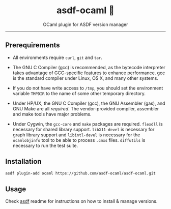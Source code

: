 <div align="center">
<h1>asdf-ocaml 🐫</h1>
OCaml plugin for ASDF version manager
</div>
<hr />

## Prerequirements

- All environments require `curl`, `git` and `tar`.

- The GNU C Compiler (gcc) is recommended, as the bytecode interpreter takes
  advantage of GCC-specific features to enhance performance. gcc is the standard
  compiler under Linux, OS X, and many other systems.

- If you do not have write access to `/tmp`, you should set the environment
  variable `TMPDIR` to the name of some other temporary directory.

- Under HP/UX, the GNU C Compiler (gcc), the GNU Assembler (gas), and GNU Make
  are all _required_. The vendor-provided compiler, assembler and make tools
  have major problems.

- Under Cygwin, the `gcc-core` and `make` packages are required. `flexdll` is
  necessary for shared library support. `libX11-devel` is necessary for graph
  library support and `libintl-devel` is necessary for the `ocamlobjinfo` tool
  to be able to process `.cmxs` files. `diffutils` is necessary to run the test
  suite.

## Installation

```bash
asdf plugin-add ocaml https://github.com/asdf-ocaml/asdf-ocaml.git
```

## Usage

Check [asdf](https://github.com/asdf-vm/asdf) readme for instructions on how to
install & manage versions.
